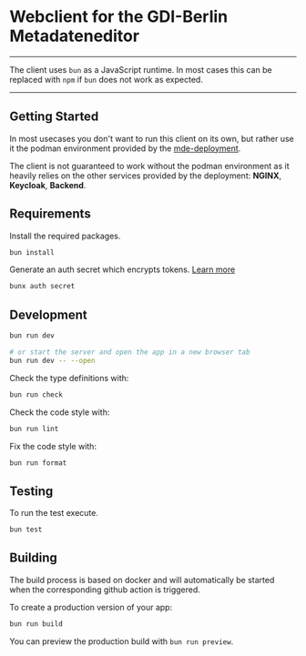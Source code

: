 # Webclient for the GDI-Berlin Metadateneditor

---

The client uses `bun` as a JavaScript runtime. In most cases this can be
replaced with `npm` if `bun` does not work as expected.

---

## Getting Started

In most usecases you don't want to run this client on its own, but rather use it the podman environment
provided by the [mde-deployment](https://github.com/gdi-be/mde-deployment).

The client is not guaranteed to work without the podman environment as it heavily relies on the other services
provided by the deployment: **NGINX**, **Keycloak**, **Backend**.

## Requirements

Install the required packages.

```bash
bun install
```

Generate an auth secret which encrypts tokens. [Learn more](https://authjs.dev/getting-started/deployment)

```bash
bunx auth secret
```

## Development

```bash
bun run dev

# or start the server and open the app in a new browser tab
bun run dev -- --open
```

Check the type definitions with:

```bash
bun run check
```

Check the code style with:

```bash
bun run lint
```

Fix the code style with:

```bash
bun run format
```

## Testing

To run the test execute.

```bash
bun test
```

## Building

The build process is based on docker and will automatically be started when the corresponding github action is triggered.

To create a production version of your app:

```bash
bun run build
```

You can preview the production build with `bun run preview`.
